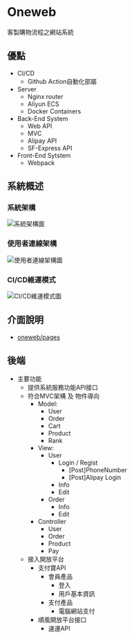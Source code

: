 # Oneweb
客製購物流程之網站系統
## 優點
- CI/CD
  - Github Action自動化部屬
- Server
  - Nginx router
  - Aliyun ECS
  - Docker Containers
- Back-End System
  - Web API
  - MVC
  - Alipay API
  - SF-Express API
- Front-End Sytstem
  - Webpack
## 系統概述
### 系統架構
![系統架構圖](https://brlin-o.github.io/oneweb/Img/System/系統架構.png)
### 使用者連線架構
![使用者連線架構圖](https://brlin-o.github.io/oneweb/Img/System/使用者連線架構.png)
### CI/CD維運模式
![CI/CD維運模式圖](https://brlin-o.github.io/oneweb/Img/System/CI-CD.png)

## 介面說明
- [oneweb/pages](https://brlin-o.github.io/oneweb/pages/)

## 後端
- 主要功能
  - 提供系統服務功能API接口
  - 符合MVC架構 及 物件導向
    - Model: 
      - User
      - Order
      - Cart
      - Product
      - Rank
    - View: 
      - User
        - Login / Regist
          - [Post]PhoneNumber
          - [Post]Alipay Login
        - Info
        - Edit
      - Order
        - Info
        - Edit
    - Controller
      - User
      - Order
      - Product
      - Pay
  - 接入開放平台
    - 支付寶API
      - 會員產品
        - 登入
        - 用戶基本資訊
      - 支付產品
        - 電腦網站支付
    - 順風開放平台接口
      - 速運API